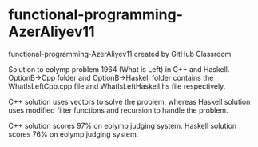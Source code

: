 # functional-programming-AzerAliyev11
functional-programming-AzerAliyev11 created by GitHub Classroom

Solution to eolymp problem 1964 (What is Left) in C++ and Haskell.
OptionB->Cpp folder and OptionB->Haskell folder contains the WhatIsLeftCpp.cpp file and WhatIsLeftHaskell.hs file respectively.

C++ solution uses vectors to solve the problem, whereas Haskell solution uses modified filter functions and recursion to handle the problem.

C++ solution scores 97% on eolymp judging system.
Haskell solution scores 76% on eolymp judging system.
